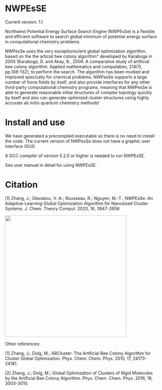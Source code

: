 # NWPEsSE

Current version: 1.1

Northwest Potential Energy Surface Search Engine (NWPEsSe) is a flexible and efficient software to search global minimum of potential energy surface in computational chemistry problems.

NWPesSe uses the very exceptionscient global optimization algorithm, based on the the articial bee colony algorithm" developed by Karaboga in 2005 (Karaboga, D. and Akay, B., 2009. A comparative study of artificial bee colony algorithm. Applied mathematics and computation, 214(1), pp.108-132), to perform the search. The algorithm has been modied and improved specically for chemical problems. NWPesSe supports a large number of force fields by itself, and also provide interfaces for any other third-party computational chemistry programs, meaning that NWPesSe is able to generate reasonable initial structures of complex topology quickly by itself and also can generate optimized cluster structures using highly accurate ab initio quantum chemistry methods!

# Install and use
We have generated a precompiled executable so there is no need to install the code. The current version of NWPesSe does not have a graphic user interface (GUI).

A GCC compiler of version 5.2.0 or higher is needed to run NWPEsSE. 

See user manual in detail for using NWPEsSE.

# Citation
[1] Zhang, J.; Glezakou, V.-A.; Rousseau, R.; Nguyen, M.-T.; NWPEsSe: An Adaptive-Learning    Global Optimization Algorithm for Nanosized Cluster Systems. J. Chem. Theory Comput. 2020, 16, 3947-3958

<img src=https://github.com/pnnl/NWPEsSE/blob/a8896f8b3d887c686e3e6503fa0f19806363c77f/jctcce_v016i006-3.jpg width=400/>

Other references:

[1] Zhang, J.; Dolg, M.; ABCluster: The Artificial Bee Colony Algorithm for
    Cluster Global Optimization. Phys. Chem. Chem. Phys. 2015, 17, 24173-24181.

[2] Zhang, J.; Dolg, M.; Global Optimization of Clusters of Rigid Molecules by the
    Artificial Bee Colony Algorithm. Phys. Chem. Chem. Phys. 2016, 18, 3003-3010.

